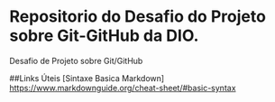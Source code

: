 # Repositorio do Desafio do Projeto sobre Git-GitHub da DIO.
Desafio de Projeto sobre Git/GitHub

##Links Úteis
[Sintaxe Basica Markdown] https://www.markdownguide.org/cheat-sheet/#basic-syntax
